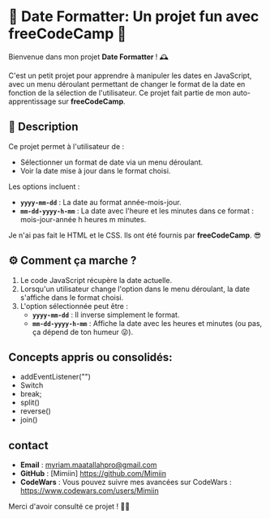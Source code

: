 # 📅 Date Formatter: Un projet fun avec freeCodeCamp 🎉

Bienvenue dans mon projet **Date Formatter** ! 🕰️

C'est un petit projet pour apprendre à manipuler les dates en JavaScript, avec un menu déroulant permettant de changer le format de la date en fonction de la sélection de l'utilisateur. Ce projet fait partie de mon auto-apprentissage sur **freeCodeCamp**.

## 📜 Description

Ce projet permet à l'utilisateur de :

- Sélectionner un format de date via un menu déroulant.
- Voir la date mise à jour dans le format choisi.

Les options incluent :

- **`yyyy-mm-dd`** : La date au format année-mois-jour.
- **`mm-dd-yyyy-h-mm`** : La date avec l'heure et les minutes dans ce format : mois-jour-année h heures m minutes.

Je n'ai pas fait le HTML et le CSS. Ils ont été fournis par **freeCodeCamp**. 😎

## ⚙️ Comment ça marche ?

1. Le code JavaScript récupère la date actuelle.
2. Lorsqu'un utilisateur change l'option dans le menu déroulant, la date s'affiche dans le format choisi.
3. L'option sélectionnée peut être :
    - **`yyyy-mm-dd`** : Il inverse simplement le format.
    - **`mm-dd-yyyy-h-mm`** : Affiche la date avec les heures et minutes (ou pas, ça dépend de ton humeur 😜).

## Concepts appris ou consolidés:

* addEventListener("")
* Switch
* break;
* split()
* reverse()
* join()

## contact 
- **Email** : myriam.maatallahpro@gmail.com
- **GitHub** : [Mimiin] https://github.com/Mimiin
- **CodeWars** : Vous pouvez suivre mes avancées sur CodeWars : https://www.codewars.com/users/Mimiin

Merci d'avoir consulté ce projet ! 🙏🎉

